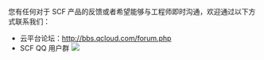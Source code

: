 您有任何对于 SCF 产品的反馈或者希望能够与工程师即时沟通，欢迎通过以下方式联系我们：

- 云平台论坛：http://bbs.qcloud.com/forum.php
- SCF QQ 用户群
![](https://mc.qcloudimg.com/static/img/76af3658e287914466c90b6281928a30/image.png)